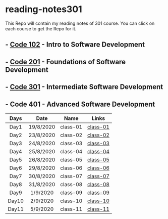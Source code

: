 # reading-notes301

This Repo will contain my reading notes of 301 course.
You can click on each course to get the Repo for it.

## - [Code 102](https://github.com/sayefdeen/reading-notes) - Intro to Software Development

## - [Code 201](https://github.com/sayefdeen/reading-notes201) - Foundations of Software Development

## - [Code 301](https://github.com/sayefdeen/reading-notes301) - Intermediate Software Development

## - Code 401 - Advanced Software Development

| Days  |   Date    |   Name   |                               Links                               |
| :---: | :-------: | :------: | :---------------------------------------------------------------: |
| Day1  | 19/8/2020 | class-01 | [class-01](https://sayefdeen.github.io/reading-notes301/class-01) |
| Day2  | 23/8/2020 | class-02 | [class-02](https://sayefdeen.github.io/reading-notes301/class-02) |
| Day3  | 24/8/2020 | class-03 | [class-03](https://sayefdeen.github.io/reading-notes301/class-03) |
| Day4  | 25/8/2020 | class-04 | [class-04](https://sayefdeen.github.io/reading-notes301/class-04) |
| Day5  | 26/8/2020 | class-05 | [class-05](https://sayefdeen.github.io/reading-notes301/class-05) |
| Day6  | 29/8/2020 | class-06 | [class-06](https://sayefdeen.github.io/reading-notes301/class-06) |
| Day7  | 30/8/2020 | class-07 | [class-07](https://sayefdeen.github.io/reading-notes301/class-07) |
| Day8  | 31/8/2020 | class-08 | [class-08](https://sayefdeen.github.io/reading-notes301/class-08) |
| Day9  | 1/9/2020  | class-09 | [class-09](https://sayefdeen.github.io/reading-notes301/class-09) |
| Day10 | 2/9/2020  | class-10 | [class-10](https://sayefdeen.github.io/reading-notes301/class-10) |
| Day11 | 5/9/2020  | class-11 | [class-11](https://sayefdeen.github.io/reading-notes301/class-11) |
